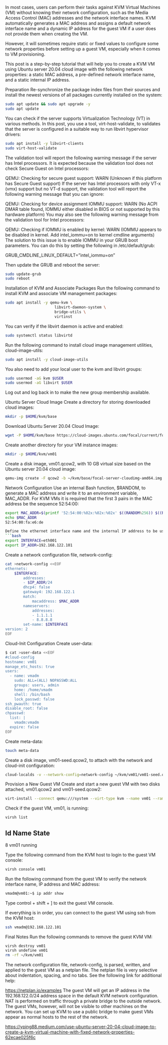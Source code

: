 In most cases, users can perform their tasks against KVM Virtual Machines (VM) without knowing their network configuration, such as the Media Access Control (MAC) addresses and the network interface names. KVM automatically generates a MAC address and assigns a default network interface name and a dynamic IP address for the guest VM if a user does not provide them when creating the VM.

However, it will sometimes require static or fixed values to configure some network properties before setting up a guest VM, especially when it comes to VM provisioning.

This post is a step-by-step tutorial that will help you to create a KVM VM using Ubuntu server 20.04 cloud image with the following network properties: a static MAC address, a pre-defined network interface name, and a static internal IP address.

Preparation
Re-synchronize the package index files from their sources and install the newest versions of all packages currently installed on the system:

```bash
sudo apt update && sudo apt upgrade -y
sudo apt update
```

You can check if the server supports Virtualization Technology (VT) in various methods. In this post, you use a tool, virt-host-validate, to validates that the server is configured in a suitable way to run libvirt hypervisor drivers:
```bash
sudo apt install -y libvirt-clients
sudo virt-host-validate
```

The validation tool will report the following warning message if the server has Intel processors. It is expected because the validation tool does not check Secure Guest on Intel processors:

QEMU: Checking for secure guest support: WARN (Unknown if this platform has Secure Guest support)
If the server has Intel processors with only VT-x (vmx) support but no VT-d support, the validation tool will report the following warning message that you can ignore:

QEMU: Checking for device assignment IOMMU support: WARN (No ACPI DMAR table found, IOMMU either disabled in BIOS or not supported by this hardware platform)
You may also see the following warning message from the validation tool for Intel processors:

QEMU: Checking if IOMMU is enabled by kernel: WARN (IOMMU appears to be disabled in kernel. Add intel_iommu=on to kernel cmdline arguments)
The solution to this issue is to enable IOMMU in your GRUB boot parameters. You can do this by setting the following in /etc/default/grub:

  GRUB_CMDLINE_LINUX_DEFAULT=”intel_iommu=on”

Then update the GRUB and reboot the server:

```bash
sudo update-grub
sudo reboot
```

Installation of KVM and Associate Packages
Run the following command to install KVM and associate VM management packages:

```bash
sudo apt install -y qemu-kvm \
                      libvirt-daemon-system \
                      bridge-utils \
                      virtinst
```

You can verify if the libvirt daemon is active and enabled:

```bash
sudo systemctl status libvirtd
```

Run the following command to install cloud image management utilities, cloud-image-utils:
```bash
sudo apt install -y cloud-image-utils
```

You also need to add your local user to the kvm and libvirt groups:
```bash
sudo usermod -aG kvm $USER
sudo usermod -aG libvirt $USER
```
Log out and log back in to make the new group membership available.

Ubuntu Server Cloud Image
Create a directory for storing downloaded cloud images:

```bash
mkdir -p $HOME/kvm/base
```
Download Ubuntu Server 20.04 Cloud Image:

```bash
wget -P $HOME/kvm/base https://cloud-images.ubuntu.com/focal/current/focal-server-cloudimg-amd64.img
```

Create another directory for your VM instance images:
```bash
mkdir -p $HOME/kvm/vm01
```

Create a disk image, vm01.qcow2, with 10 GB virtual size based on the Ubuntu server 20.04 cloud image:
```bash
qemu-img create -F qcow2 -b ~/kvm/base/focal-server-cloudimg-amd64.img -f qcow2 ~/kvm/vm01/vm01.qcow2 10G
```

Network Configuration
Use an internal Bash function, $RANDOM, to generate a MAC address and write it to an environment variable, MAC_ADDR. For KVM VMs it is required that the first 3 pairs in the MAC address be the sequence 52:54:00:
```bash
export MAC_ADDR=$(printf '52:54:00:%02x:%02x:%02x' $((RANDOM%256)) $((RANDOM%256)) $((RANDOM%256)))
echo $MAC_ADDR
52:54:00:fa:e6:de

Define the ethernet interface name and the internal IP address to be used in the KVM VM:
```bash
export INTERFACE=eth001
export IP_ADDR=192.168.122.101
```

Create a network configuration file, network-config:

```bash
cat >network-config <<EOF
ethernets:
    $INTERFACE:
        addresses: 
        - $IP_ADDR/24
        dhcp4: false
        gateway4: 192.168.122.1
        match:
            macaddress: $MAC_ADDR
        nameservers:
            addresses: 
            - 1.1.1.1
            - 8.8.8.8
        set-name: $INTERFACE
version: 2
EOF
```

Cloud-Init Configuration
Create user-data:

```bash
$ cat >user-data <<EOF
#cloud-config
hostname: vm01
manage_etc_hosts: true
users:
  - name: vmadm
    sudo: ALL=(ALL) NOPASSWD:ALL
    groups: users, admin
    home: /home/vmadm
    shell: /bin/bash
    lock_passwd: false
ssh_pwauth: true
disable_root: false
chpasswd:
  list: |
    vmadm:vmadm
  expire: false
EOF
```

Create meta-data:
```bash
touch meta-data
```

Create a disk image, vm01-seed.qcow2, to attach with the network and cloud-init configuration:
```bash
cloud-localds -v --network-config=network-config ~/kvm/vm01/vm01-seed.qcow2 user-data meta-data
```

Provision a New Guest VM
Create and start a new guest VM with two disks attached, vm01.qcow2 and vm01-seed.qcow2:
```bash
virt-install --connect qemu:///system --virt-type kvm --name vm01 --ram 2048 --vcpus=2 --os-type linux --os-variant ubuntu20.04 --disk path=$HOME/kvm/vm01/vm01.qcow2,device=disk --disk path=$HOME/kvm/vm01/vm01-seed.qcow2,device=disk --import --network network=default,model=virtio,mac=$MAC_ADDR --noautoconsole
```

Check if the guest VM, vm01, is running:
```bash
virsh list
```

  Id   Name   State
  ----------------------
  8    vm01   running


Type the following command from the KVM host to login to the guest VM console:
```bash
virsh console vm01
```

Run the following command from the guest VM to verify the network interface name, IP address and MAC address:
```bash
vmadm@vm01:~$ ip addr show 
```
Type control + shift + ] to exit the guest VM console.


If everything is in order, you can connect to the guest VM using ssh from the KVM host:
```bash
ssh vmadm@192.168.122.101
```


Final Notes
Run the following commands to remove the guest KVM VM:
```bash
virsh destroy vm01
virsh undefine vm01
rm -rf ~/kvm/vm01
```
The network configuration file, network-config, is parsed, written, and applied to the guest VM as a netplan file. The netplan file is very selective about indentation, spacing, and no tabs. See the following link for additional help:

https://netplan.io/examples
The guest VM will get an IP address in the 192.168.122.0/24 address space in the default KVM network configuration. NAT is performed on traffic through a private bridge to the outside network. The guest VMs, however, will not be visible to other machines on the network. You can set up KVM to use a public bridge to make guest VMs appear as normal hosts to the rest of the network.


https://yping88.medium.com/use-ubuntu-server-20-04-cloud-image-to-create-a-kvm-virtual-machine-with-fixed-network-properties-62ecae025f6c
